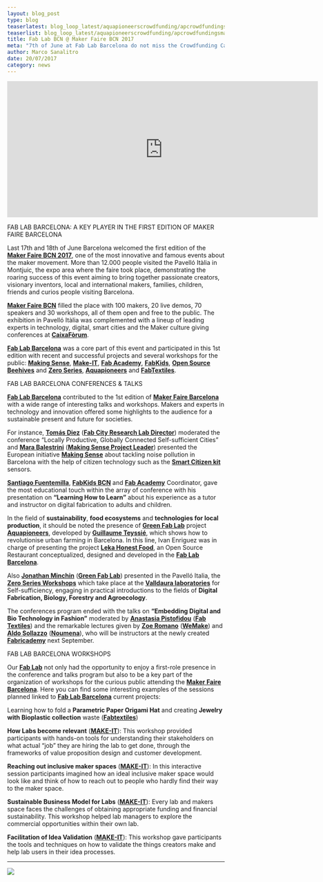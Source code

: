 ```yaml
---
layout: blog_post
type: blog
teaserlatest: blog_loop_latest/aquapioneerscrowdfunding/apcrowdfundingsmall.jpg
teaserlist: blog_loop_latest/aquapioneerscrowdfunding/apcrowdfundingsmall.jpg
title: Fab Lab BCN @ Maker Faire BCN 2017
meta: "7th of June at Fab Lab Barcelona do not miss the Crowdfunding Campaign Opening of Aquapioneers. Help them to change the future of food in Barcelona with the launch of the open source Aquaponics Kit: the Aquapioneers Ecosystem."
author: Marco Sanalitro
date: 20/07/2017 
category: news
---
```


<iframe width="720" height="315" src="https://www.youtube.com/embed/kfUr7YGyc1w" frameborder="0" allowfullscreen></iframe>

FAB LAB BARCELONA: A KEY PLAYER IN THE FIRST EDITION OF MAKER FAIRE BARCELONA

Last 17th and 18th of June Barcelona welcomed the first edition of the <strong><a href="https://www.facebook.com/loic.legoueff">Maker Faire BCN 2017</a></strong>, one of the most innovative and famous events about the maker movement. More than 12.000 people visited the Pavelló Itàlia in Montjuic, the expo area where the faire took place, demonstrating the roaring success of this event aiming to bring together passionate creators, visionary inventors, local and international makers, families, children, friends and curios people visiting Barcelona. 

<strong><a href="https://www.facebook.com/loic.legoueff">Maker Faire BCN</a></strong> filled the place with 100 makers, 20 live demos, 70 speakers and 30 workshops, all of them open and free to the public. The exhibition in Pavelló Itàlia was complemented with a lineup of leading experts in technology, digital, smart cities and the Maker culture giving conferences at <strong><a href="https://www.facebook.com/loic.legoueff">CaixaFòrum</a></strong>.

<strong><a href="https://www.facebook.com/loic.legoueff">Fab Lab Barcelona</a></strong> was a core part of this event and participated in this 1st edition with recent and successful projects and several workshops for the public: <strong><a href="https://www.facebook.com/loic.legoueff">Making Sense</a></strong>, <strong><a href="https://www.facebook.com/loic.legoueff">Make-IT</a></strong>, <strong><a href="https://www.facebook.com/loic.legoueff">Fab Academy</a></strong>, <strong><a href="https://www.facebook.com/loic.legoueff">FabKids</a></strong>, <strong><a href="https://www.facebook.com/loic.legoueff">Open Source Beehives</a></strong> and <strong><a href="https://www.facebook.com/loic.legoueff">Zero Series</a></strong>, <strong><a href="https://www.facebook.com/loic.legoueff">Aquapioneers</a></strong> and <strong><a href="https://www.facebook.com/loic.legoueff">FabTextiles</a></strong>.
 

FAB LAB BARCELONA CONFERENCES & TALKS
 
<strong><a href="https://www.facebook.com/loic.legoueff">Fab Lab Barcelona</a></strong> contributed to the 1st edition of <strong><a href="https://www.facebook.com/loic.legoueff">Maker Faire Barcelona</a></strong> with a wide range of interesting talks and workshops. Makers and experts in technology and innovation offered some highlights to the audience for a sustainable present and future for societies.
 
For instance, <strong><a href="https://www.facebook.com/loic.legoueff">Tomás Diez</a></strong> (<strong><a href="https://www.facebook.com/loic.legoueff">Fab City Research Lab Director</a></strong>) moderated the conference “Locally Productive, Globally Connected Self-sufficient Cities” and <strong><a href="https://www.facebook.com/loic.legoueff">Mara Balestrini</a></strong> (<strong><a href="https://www.facebook.com/loic.legoueff">Making Sense Project Leader</a></strong>) presented the European initiative <strong><a href="https://www.facebook.com/loic.legoueff">Making Sense</a></strong> about tackling noise pollution in Barcelona with the help of citizen technology such as the <strong><a href="https://www.facebook.com/loic.legoueff">Smart Citizen kit</a></strong> sensors.

<strong><a href="https://www.facebook.com/loic.legoueff">Santiago Fuentemilla</a></strong>, <strong><a href="https://www.facebook.com/loic.legoueff">FabKids BCN</a></strong> and <strong><a href="https://www.facebook.com/loic.legoueff">Fab Academy</a></strong> Coordinator, gave the most educational touch within the array of conference with his presentation on <strong>“Learning How to Learn”</strong> about his experience as a tutor and instructor on digital fabrication to adults and children.
 
In the field of <strong>sustainability</strong>, <strong>food ecosystems</strong> and <strong>technologies for local production</strong>, it should be noted the presence of <strong><a href="https://www.facebook.com/loic.legoueff">Green Fab Lab</a></strong> project <strong><a href="https://www.facebook.com/loic.legoueff">Aquapioneers</a></strong>, developed by <strong><a href="https://www.facebook.com/loic.legoueff">Guillaume Teyssié</a></strong>, which shows how to revolutionise urban farming in Barcelona. In this line, Ivan Enriguez was in charge of presenting the project <strong><a href="https://www.facebook.com/loic.legoueff">Leka Honest Food</a></strong>, an Open Source Restaurant conceptualized, designed and developed in the <strong><a href="https://www.facebook.com/loic.legoueff">Fab Lab Barcelona</a></strong>.  
 
Also <strong><a href="https://www.facebook.com/loic.legoueff">Jonathan Minchin</a></strong> (<strong><a href="https://www.facebook.com/loic.legoueff">Green Fab Lab</a></strong>) presented  in the Pavelló Italia, the <strong><a href="https://www.facebook.com/loic.legoueff">Zero Series Workshops</a></strong> which take place at the <strong><a href="https://www.facebook.com/loic.legoueff">Valldaura laboratories</a></strong> for Self-sufficiency, engaging in practical introductions to the fields of <strong>Digital Fabrication, Biology, Forestry and Agroecology</strong>.
 
The conferences program ended with the talks on <strong>“Embedding Digital and Bio Technology in Fashion”</strong> moderated by <strong><a href="https://www.facebook.com/loic.legoueff">Anastasia Pistofidou</a></strong> (<strong><a href="https://www.facebook.com/loic.legoueff">Fab Textiles</a></strong>) and the remarkable lectures given by <strong><a href="https://www.facebook.com/loic.legoueff">Zoe Romano</a></strong> (<strong><a href="https://www.facebook.com/loic.legoueff">WeMake</a></strong>) and <strong><a href="https://www.facebook.com/loic.legoueff">Aldo Sollazzo</a></strong> (<strong><a href="https://www.facebook.com/loic.legoueff">Noumena</a></strong>), who will be instructors at the newly created <strong><a href="https://www.facebook.com/loic.legoueff">Fabricademy</a></strong> next September.

 
FAB LAB BARCELONA WORKSHOPS
 
Our <strong><a href="https://www.facebook.com/loic.legoueff">Fab Lab</a></strong> not only had the opportunity to enjoy a first-role presence in the conference and talks program but also to be a key part of the organization of workshops for the curious public attending the <strong><a href="https://www.facebook.com/loic.legoueff">Maker Faire Barcelona</a></strong>. Here you can find some interesting examples of the sessions planned linked to <strong><a href="https://www.facebook.com/loic.legoueff">Fab Lab Barcelona</a></strong> current projects:
 
Learning how to fold a <strong>Parametric Paper Origami Hat</strong> and creating <strong>Jewelry with Bioplastic collection</strong> waste (<strong><a href="https://www.facebook.com/loic.legoueff">Fabtextiles</a></strong>)
             	
<strong>How Labs become relevant</strong>  (<strong><a href="https://www.facebook.com/loic.legoueff">MAKE-IT</a></strong>): This workshop provided participants with hands-on tools for understanding their stakeholders on what actual “job” they are hiring the lab to get done, through the frameworks of value proposition design and customer development.         	
              	
<strong>Reaching out inclusive maker spaces</strong> (<strong><a href="https://www.facebook.com/loic.legoueff">MAKE-IT</a></strong>):  In this interactive session participants imagined how an ideal inclusive maker space would look like and think of how to reach out to people who hardly find their way to the maker space.
     	              	
<strong>Sustainable Business Model for Labs</strong> (<strong><a href="https://www.facebook.com/loic.legoueff">MAKE-IT</a></strong>): Every lab and makers space faces the challenges of obtaining appropriate funding and financial sustainability. This workshop helped lab managers to explore the commercial opportunities within their own lab.
 
<strong>Facilitation of Idea Validation</strong> (<strong><a href="https://www.facebook.com/loic.legoueff">MAKE-IT</a></strong>): This workshop gave participants the tools and techniques on how to validate the things creators make and help lab users in their idea processes.

________________________________________________________________

<img src= "http://www.fablabbcn.org/img/blog/blog_loop_latest/aquapioneerscrowdfunding/apcrowdfunding1.jpg" align="middle"> 
<br>







